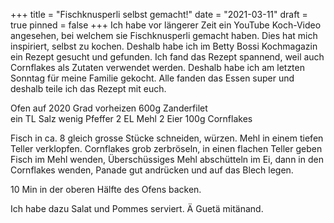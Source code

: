 +++
title = "Fischknusperli selbst gemacht!"
date = "2021-03-11"
draft = true
pinned = false
+++
Ich habe vor längerer Zeit ein YouTube Koch-Video angesehen, bei welchem sie Fischknusperli gemacht haben.         Dies hat mich inspiriert, selbst zu kochen. Deshalb habe ich im Betty Bossi Kochmagazin ein Rezept gesucht und gefunden. Ich fand das Rezept spannend, weil auch Cornflakes als Zutaten verwendet werden. Deshalb habe ich        am letzten Sonntag für meine Familie gekocht. Alle fanden das Essen super und deshalb teile ich das Rezept mit euch. 

Ofen auf 2020 Grad vorheizen
600g Zanderfilet                                                                                             \
ein TL Salz
wenig Pfeffer
2 EL Mehl
2 Eier
100g Cornflakes

Fisch in ca. 8 gleich grosse Stücke schneiden, würzen. Mehl in einem tiefen Teller verklopfen.
Cornflakes grob zerbröseln, in einen flachen Teller geben Fisch im Mehl wenden, Überschüssiges Mehl abschütteln
im Ei, dann in den Cornflakes wenden, Panade gut andrücken und auf das Blech legen. 

10 Min in der oberen Hälfte des Ofens backen.



Ich habe dazu Salat und Pommes serviert. Ä Guetä mitänand.